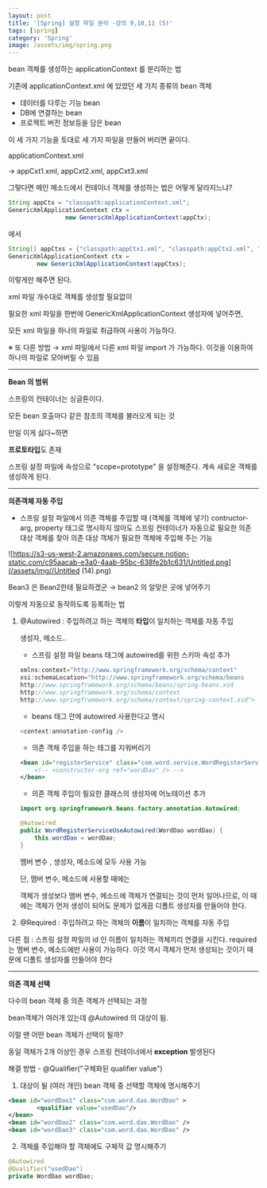 ```yaml
---
layout: post
title: '[Spring] 설정 파일 분리 -강의 9,10,11 (5)'
tags: [spring]
category: 'Spring'
image: /assets/img/spring.png
---
```

bean 객체를 생성하는 applicationContext 를 분리하는 법

기존에 applicationContext.xml 에 있었던 세 가지 종류의 bean 객체

- 데이터를 다루는 기능 bean
- DB에 연결하는 bean
- 프로젝트 버전 정보등을 담은 bean

이 세 가지 기능을 토대로 세 가지 파일을 만들어 버리면 끝이다.

applicationContext.xml

→ appCxt1.xml, appCxt2.xml, appCxt3.xml

그렇다면 메인 메소드에서 컨테이너 객체를 생성하는 법은 어떻게 달라지느냐?

```java
String appCtx = "classpath:applicationContext.xml";
GenericXmlApplicationContext ctx = 
				new GenericXmlApplicationContext(appCtx);
```

에서

```java
String[] appCtxs = {"classpath:appCtx1.xml", "classpath:appCtx2.xml", "classpath:appCtx3.xml"};
GenericXmlApplicationContext ctx = 
		new GenericXmlApplicationContext(appCtxs);
```

이렇게만 해주면 된다.

xml 파일 개수대로 객체를 생성할 필요없이

필요한 xml 파일을 한번에 GenericXmlApplicationContext 생성자에 넣어주면, 

모든 xml 파일을 하나의 파일로 취급하여 사용이 가능하다.

※ 또 다른 방법 → xml 파일에서 다른 xml 파일 import 가 가능하다. 이것을 이용하여 하나의 파일로 모아버릴 수 있음

---

**Bean 의 범위**

스프링의 컨테이너는 싱글톤이다.

모든 bean 호출마다 같은 참조의 객체를 불러오게 되는 것

만일 이게 싫다~하면

**프로토타입**도 존재

스프링 설정 파일에 속성으로 "scope=prototype" 을 설정해준다. 계속 새로운 객체를 생성하게 된다.

---

**의존객체 자동 주입**

- 스프링 설정 파일에서 의존 객체를 주입할 때 (객체를 객체에 넣기) contructor-arg, property 태그로 명시하지 않아도 스프링 컨테이너가 자동으로 필요한 의존 대상 객체를 찾아 의존 대상 객체가 필요한 객체에 주입해 주는 기능

![https://s3-us-west-2.amazonaws.com/secure.notion-static.com/c95aacab-e3a0-4aab-95bc-638fe2b1c631/Untitled.png](/assets/img//Untitled (14).png)

Bean3 은 Bean2한테 필요하겠군 → bean2 의 알맞은 곳에 넣어주기

이렇게 자동으로 동작하도록 등록하는 법

1. @Autowired : 주입하려고 하는 객체의 **타입**이 일치하는 객체를 자동 주입

    생성자, 메소드.. 

    - 스프링 설정 파일 beans 태그에 autowired를 위한 스키마 속성 추가

    ```java
    xmlns:context="http://www.springframework.org/schema/context"
    xsi:schemaLocation="http://www.springframework.org/schema/beans 
    http://www.springframework.org/schema/beans/spring-beans.xsd
    http://www.springframework.org/schema/context 
    http://www.springframework.org/schema/context/spring-context.xsd">
    ```

    - beans 태그 안에 autowired 사용한다고 명시

    ```java
    <context:annotation-config />
    ```

    - 의존 객체 주입을 하는 태그를 지워버리기

    ```xml
    <bean id="registerService" class="com.word.service.WordRegisterServiceUseAutowired">
    	<!-- <constructor-arg ref="wordDao" /> -->
    </bean>
    ```

    - 의존 객체 주입이 필요한 클래스의 생성자에 어노테이션 추가

    ```java
    import org.springframework.beans.factory.annotation.Autowired;

    @Autowired
    public WordRegisterServiceUseAutowired(WordDao wordDao) {
    	this.wordDao = wordDao;
    }
    ```

    멤버 변수 , 생성자, 메소드에 모두 사용 가능

    단, 멤버 변수, 메소드에 사용할 때에는

    객체가 생성보다 멤버 변수, 메소드에 객체가 연결되는 것이 먼저 일어나므로, 이 때에는 객체가 먼저 생성이 되어도 문제가 없게끔 디폴트 생성자를 만들어야 한다.

2. @Required : 주입하려고 하는 객체의 **이름**이 일치하는 객체를 자동 주입

다른 점 : 스프링 설정 파일의 id 인 이름이 일치하는 객체끼리 연결을 시킨다. required 는 멤버 변수, 메소드에만 사용이 가능하다. 이것 역시 객체가 먼저 생성되는 것이기 때문에 디폴트 생성자를 만들어야 한다

---

**의존 객체 선택**

다수의 bean 객체 중 의존 객체가 선택되는 과정

bean객체가 여러개 있는데 @Autowired 의 대상이 됨.

이럴 땐 어떤 bean 객체가 선택이 될까?

동일 객체가 2개 이상인 경우 스프링 컨테이너에서 **exception** 발생된다

해결 방법 - @Qualifier("구체화된 qualifier value")

1. 대상이 될 (여러 개인) bean 객체 중 선택할 객체에 명시해주기

```xml
<bean id="wordDao1" class="com.word.dao.WordDao" >
		<qualifier value="usedDao"/>
</bean>
<bean id="wordDao2" class="com.word.dao.WordDao" />
<bean id="wordDao3" class="com.word.dao.WordDao" />
```

2. 객체를 주입해야 할 객체에도 구체적 값 명시해주기

```java
@Autowired
@Qualifier("usedDao")
private WordDao wordDao;
```